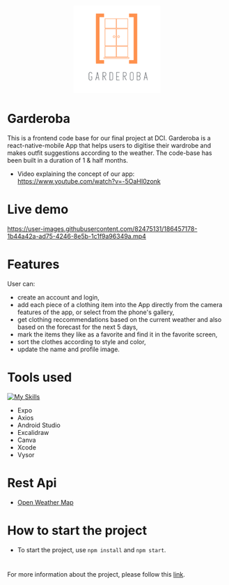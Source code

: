 <p align="center">
  <a href="https://angelaherrig.github.io/garderoba-presentation/">
    <img src="./app/assets/Garderoba.png" alt="Gaderoba" width="200">
  </a>
</p>

# Garderoba
This is a frontend code base for our final project at DCI. 
Garderoba is a react-native-mobile App that helps users to digitise their wardrobe and makes outfit suggestions according to the weather. The code-base has been built in a duration of 1 & half months.  

- Video explaining the concept of our app: 
  https://www.youtube.com/watch?v=-5OaHI0zonk
  
# Live demo



https://user-images.githubusercontent.com/82475131/186457178-1b44a42a-ad75-4246-8e5b-1c1f9a96349a.mp4



# Features
User can:  
- create an account and login,  
- add each piece of a clothing item into the App directly from the camera features of the app, or select from the phone's gallery,
- get clothing reccommendations based on the current weather and also based on the forecast for the next 5 days,
- mark the items they like as a favorite and find it in the favorite screen,
- sort the clothes according to style and color,
- update the name and profile image. 

# Tools used
[![My Skills](https://skills.thijs.gg/icons?i=js,react,nodejs,figma&theme=light)](https://skills.thijs.gg)
- Expo 
- Axios
- Android Studio
- Excalidraw
- Canva
- Xcode
- Vysor  

# Rest Api
- [Open Weather Map](https://openweathermap.org/)

# How to start the project
- To start the project, use `npm install` and `npm start`.

#
For more information about the project, please follow this [link](https://github.com/AngelaHerrig/garderoba-presentation/blob/main/README.md).


